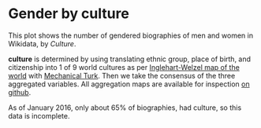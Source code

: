 <!-- 
.. title: Gender by Culture
.. slug: gender-by-culture
.. date: 2015-06-08 16:21:11 UTC+05:30
.. tags: 
.. category: 
.. link: 
.. description: 
.. type: text
.. template: gender_by_culture.tmpl
-->

# Gender by culture

This plot shows the number of gendered biographies of men and women in
Wikidata, by *Culture*.

**culture** is determined by using translating ethnic group, place of birth, and
citizenship into 1 of 9 world cultures as per [Inglehart-Welzel map of the
world](https://en.wikipedia.org/wiki/Inglehart%E2%80%93Welzel_cultural_map_of_the_world)
with [Mechanical Turk](https://en.wikipedia.org/wiki/Amazon_Mechanical_Turk).
Then we take the consensus of the three aggregated variables. All aggregation
maps are available for inspection [on
github](https://github.com/notconfusing/WIGI/tree/master/helpers/aggregation_maps).

As of January 2016, only about 65% of biographies, had culture, so this data is
incomplete.
